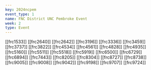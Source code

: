 ```yaml
---
key: 2024ncpem
event_type: 1
name: FNC District UNC Pembroke Event
week: 2
type: Event
---
```

[[frc1533]]
[[frc2640]]
[[frc2642]]
[[frc3196]]
[[frc3336]]
[[frc3459]]
[[frc3737]]
[[frc3822]]
[[frc4534]]
[[frc4561]]
[[frc4828]]
[[frc4935]]
[[frc5160]]
[[frc5511]]
[[frc5518]]
[[frc5919]]
[[frc6500]]
[[frc6729]]
[[frc6894]]
[[frc7443]]
[[frc8205]]
[[frc8304]]
[[frc8727]]
[[frc8738]]
[[frc9005]]
[[frc9008]]
[[frc9042]]
[[frc9198]]
[[frc9707]]
[[frc9724]]
